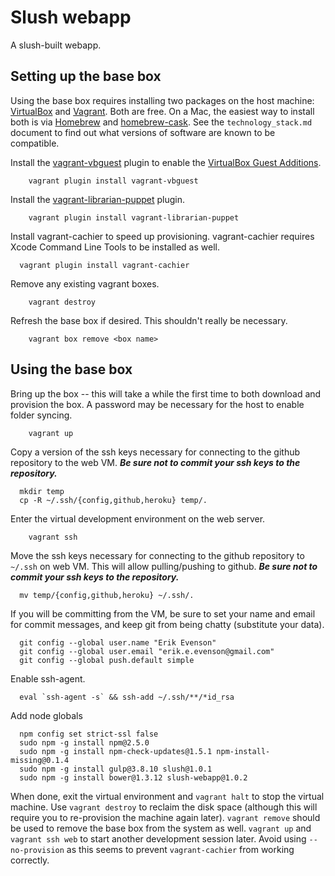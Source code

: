 # Slush webapp

A slush-built webapp.

## Setting up the base box

Using the base box requires installing two packages on the host machine: [VirtualBox](https://www.virtualbox.org/) and [Vagrant](http://www.vagrantup.com/).  Both are free.  On a Mac, the easiest way to install both is via [Homebrew](http://mxcl.github.io/homebrew/) and [homebrew-cask](https://github.com/phinze/homebrew-cask).  See the `technology_stack.md` document to find out what versions of software are known to be compatible.

Install the [vagrant-vbguest](https://github.com/dotless-de/vagrant-vbguest) plugin to enable the [VirtualBox Guest Additions](https://www.virtualbox.org/manual/ch04.html).

```
	vagrant plugin install vagrant-vbguest
```

Install the [vagrant-librarian-puppet](https://github.com/mhahn/vagrant-librarian-puppet) plugin.

```
	vagrant plugin install vagrant-librarian-puppet
```

Install vagrant-cachier to speed up provisioning.  vagrant-cachier requires Xcode Command Line Tools to be installed as well.

```
  vagrant plugin install vagrant-cachier
```

Remove any existing vagrant boxes.
	
```
	vagrant destroy
```

Refresh the base box if desired.  This shouldn't really be necessary.

```
	vagrant box remove <box name>
```

## Using the base box

Bring up the box -- this will take a while the first time to both download and provision the box.  A password may be necessary for the host to enable folder syncing.

```
	vagrant up
```

Copy a version of the ssh keys necessary for connecting to the github repository to the web VM.  ***Be sure not to commit your ssh keys to the repository.***

```
  mkdir temp
  cp -R ~/.ssh/{config,github,heroku} temp/.
```

Enter the virtual development environment on the web server.

```
	vagrant ssh
```

Move the ssh keys necessary for connecting to the github repository to `~/.ssh` on web VM.  This will allow pulling/pushing to github.  ***Be sure not to commit your ssh keys to the repository.***

```
  mv temp/{config,github,heroku} ~/.ssh/.
```

If you will be committing from the VM, be sure to set your name and email for commit messages, and keep git from being chatty (substitute your data).

```
  git config --global user.name "Erik Evenson"
  git config --global user.email "erik.e.evenson@gmail.com"
  git config --global push.default simple
```

Enable ssh-agent.

```
  eval `ssh-agent -s` && ssh-add ~/.ssh/**/*id_rsa
```

Add node globals

```
  npm config set strict-ssl false
  sudo npm -g install npm@2.5.0
  sudo npm -g install npm-check-updates@1.5.1 npm-install-missing@0.1.4
  sudo npm -g install gulp@3.8.10 slush@1.0.1
  sudo npm -g install bower@1.3.12 slush-webapp@1.0.2
```

When done, exit the virtual environment and `vagrant halt` to stop the virtual machine.  Use `vagrant destroy` to reclaim the disk space (although this will require you to re-provision the machine again later).  `vagrant remove` should be used to remove the base box from the system as well.  `vagrant up` and `vagrant ssh web` to start another development session later.  Avoid using `--no-provision` as this seems to prevent `vagrant-cachier` from working correctly.


